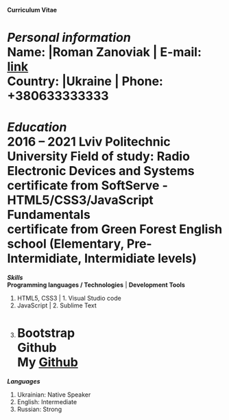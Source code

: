 **Curriculum Vitae**

**_Personal information_**  
Name: |Roman Zanoviak | E-mail: [link](zanoviakr@gmail.com)  
Country: |Ukraine | Phone: +380633333333  
===

**_Education_**  
2016 – 2021 Lviv Politechnic University Field of study: Radio Electronic Devices and Systems  
certificate from SoftServe - HTML5/CSS3/JavaScript Fundamentals  
certificate from Green Forest English school (Elementary, Pre-Intermidiate, Intermidiate levels)  
===

**_Skills_**  
**Programming languages / Technologies** | **Development Tools**

1. HTML5, CSS3 | 1. Visual Studio code
2. JavaScript | 2. Sublime Text
3. Bootstrap  
   **Github**  
   My [Github](https://github.com/RomanZanoviak)  
   ====

**_Languages_**

1. Ukrainian: Native Speaker
2. English: Intermediate
3. Russian: Strong
